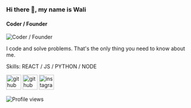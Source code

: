 ### Hi there 👋, my name is Wali
#### Coder / Founder 
![Coder / Founder ]([https://arturssmirnovs.github.io/github-profile-readme-generator/images/banner.png](https://github.com/Wali-dev/Wali-dev/blob/main/cover.png))

I code and solve problems. That's the only thing you need to know about me.

Skills: REACT / JS / PYTHON / NODE



[<img src='https://cdn.jsdelivr.net/npm/simple-icons@3.0.1/icons/github.svg' alt='github' height='40'>](https://github.com/Wali-dev)  [<img src='https://cdn.jsdelivr.net/npm/simple-icons@3.0.1/icons/github.svg' alt='github' height='40'>](Wali-dev)  [<img src='https://cdn.jsdelivr.net/npm/simple-icons@3.0.1/icons/instagram.svg' alt='instagram' height='40'>](Cornneell)  

![Profile views](https://gpvc.arturio.dev/Wali-dev)  
